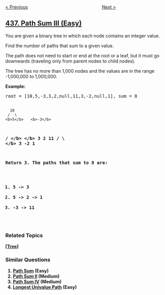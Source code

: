 <!--|This file generated by command(leetcode description); DO NOT EDIT.    |-->
<!--+----------------------------------------------------------------------+-->
<!--|@author    openset <openset.wang@gmail.com>                           |-->
<!--|@link      https://github.com/openset                                 |-->
<!--|@home      https://github.com/openset/leetcode                        |-->
<!--+----------------------------------------------------------------------+-->

[< Previous](https://github.com/openset/leetcode/tree/master/problems/find-right-interval "Find Right Interval")
　　　　　　　　　　　　　　　　
[Next >](https://github.com/openset/leetcode/tree/master/problems/find-all-anagrams-in-a-string "Find All Anagrams in a String")

## [437. Path Sum III (Easy)](https://leetcode.com/problems/path-sum-iii "路径总和 III")

<p>You are given a binary tree in which each node contains an integer value.</p>

<p>Find the number of paths that sum to a given value.</p>

<p>The path does not need to start or end at the root or a leaf, but it must go downwards
(traveling only from parent nodes to child nodes).</p>

<p>The tree has no more than 1,000 nodes and the values are in the range -1,000,000 to 1,000,000.

<p><b>Example:</b>
<pre>
root = [10,5,-3,3,2,null,11,3,-2,null,1], sum = 8

      10
     /  \
    <b>5</b>   <b>-3</b>
   <b>/</b> <b>\</b>    <b>\</b>
  <b>3</b>   <b>2</b>   <b>11</b>
 / \   <b>\</b>
3  -2   <b>1</b>

Return 3. The paths that sum to 8 are:

1.  5 -> 3
2.  5 -> 2 -> 1
3. -3 -> 11
</pre>
</p>

### Related Topics
  [[Tree](https://github.com/openset/leetcode/tree/master/tag/tree/README.md)]

### Similar Questions
  1. [Path Sum](https://github.com/openset/leetcode/tree/master/problems/path-sum) (Easy)
  1. [Path Sum II](https://github.com/openset/leetcode/tree/master/problems/path-sum-ii) (Medium)
  1. [Path Sum IV](https://github.com/openset/leetcode/tree/master/problems/path-sum-iv) (Medium)
  1. [Longest Univalue Path](https://github.com/openset/leetcode/tree/master/problems/longest-univalue-path) (Easy)
